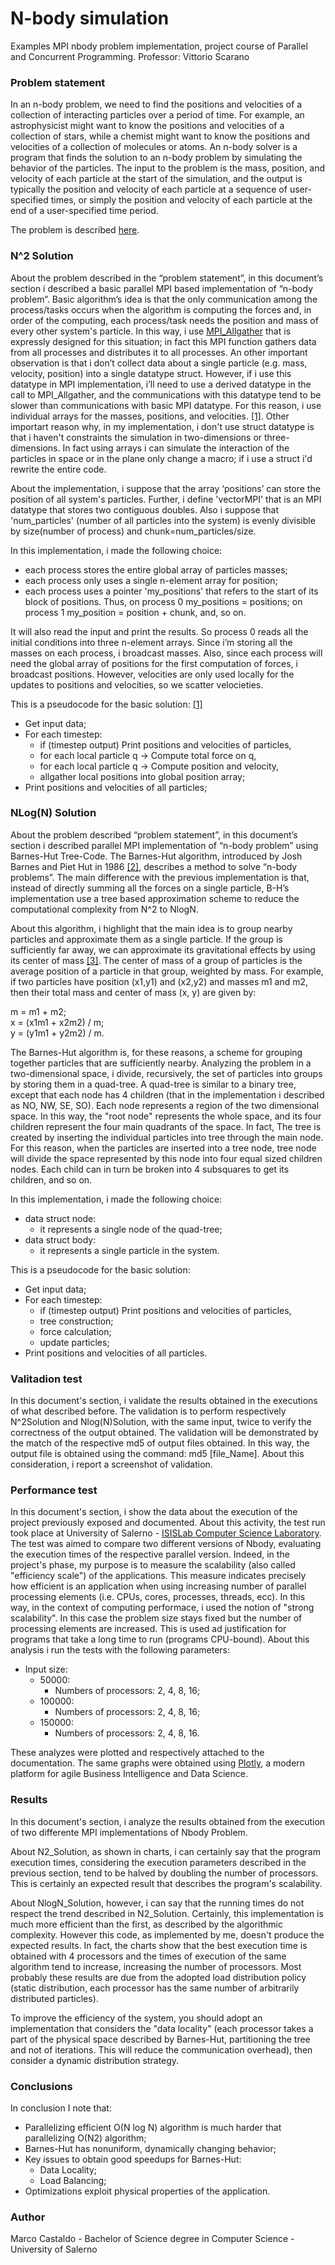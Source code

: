 # N-body simulation 
Examples MPI nbody problem implementation, project course of Parallel and Concurrent Programming.
Professor: Vittorio Scarano

### Problem statement
In an n-body problem, we need to find the positions and velocities of a collection of interacting particles over a period of time. For example, an astrophysicist might want to know the positions and velocities of a collection of stars, while a chemist might want to know the positions and velocities of a collection of molecules or atoms.
An n-body solver is a program that finds the solution to an n-body problem by simulating the behavior of the particles. The input to the problem is the mass, position, and velocity of each particle at the start of the simulation, and the output is typically the position and velocity of each particle at a sequence of user-specified times, or simply the position and velocity of each particle at the end of a user-specified time period.

The problem is described [here](https://en.wikipedia.org/wiki/N-body_simulation).

### N^2 Solution
About the problem described in the “problem statement”, in this document’s section i described a basic parallel MPI based implementation of “n-body problem”.
Basic algorithm’s idea is that the only communication among the process/tasks occurs when the algorithm is computing the forces and, in order of the computing, each process/task needs the position and mass of every other system's particle. 
In this way, i use [MPI_Allgather](http://www.mpich.org/static/docs/v3.2/www3/MPI_Allgather.html) that is expressly designed for this situation; in fact this MPI function gathers data from all processes and distributes it to all processes.
An other important observation is that i don’t collect data about a single particle (e.g. mass, velocity, position) into a single datatype struct. However, if i use this datatype in MPI implementation, i’ll need to use a derived datatype in the call to MPI_Allgather, and the communications with this datatype tend to be slower than communications with basic MPI datatype. For this reason, i use individual arrays for the masses, positions, and velocities. [[1]](https://books.google.it/books?id=SEmfraJjvfwC&printsec=frontcover&hl=it&source=gbs_ge_summary_r&cad=0#v=onepage&q&f=false). Other importart reason why, in my implementation, i don't use struct datatype is that i haven't constraints the simulation in two-dimensions or three-dimensions. In fact using arrays i can simulate the interaction of the particles in space or in the plane only change a macro; if i use a struct i'd rewrite the entire code. 

About the implementation, i suppose that the array ‘positions’ can store the position of all system's particles. Further, i define 'vectorMPI' that is an MPI datatype that stores two contiguous doubles. Also i suppose that 'num_particles' (number of all particles into the system) is evenly divisible by size(number of process) and chunk=num_particles/size.

In this implementation, i made the following choice:
  - each process stores the entire global array of particles masses;
  - each process only uses a single n-element array for position;
  - each process uses a pointer 'my_positions' that refers to the start of its block of positions. Thus, on process 0   my_positions = positions; on process 1 my_position = position + chunk, and, so on.

It will also read the input and print the results.
So process 0 reads all the initial conditions into three n-element arrays. Since i’m storing all the masses on each process, i broadcast masses. Also, since each process will need the global array of positions for the first computation of forces, i broadcast positions. However, velocities are only used locally for the updates to positions and velocities, so we scatter velocieties.

This is a pseudocode for the basic solution:
[[1]](https://books.google.it/books?id=SEmfraJjvfwC&printsec=frontcover&hl=it&source=gbs_ge_summary_r&cad=0#v=onepage&q&f=false)
  - Get input data;
  - For each timestep:
    - if (timestep output) Print positions and velocities of particles,
    - for each local particle q -> Compute total force on q,
    - for each local particle q -> Compute position and velocity,
    - allgather local positions into global position array;
  - Print positions and velocities of all particles;  

### NLog(N) Solution 
About the problem described “problem statement”, in this document’s section i described  parallel MPI implementation of “n-body problem” using Barnes-Hut Tree-Code.
The Barnes-Hut algorithm, introduced by Josh Barnes and Piet Hut in 1986 [[2]](https://en.wikipedia.org/wiki/Barnes–Hut_simulation), describes a method to solve  “n-body problems”. The main difference with the previous implementation is that, instead of directly summing all the forces on a single particle, B-H’s implementation use a tree based approximation scheme to reduce the computational complexity from N^2 to NlogN.

About this algorithm, i highlight that the main idea is to group nearby particles and approximate them as a single particle. If the group is sufficiently far away, we can approximate its gravitational effects by using its center of mass [[3]](http://www.cs.princeton.edu/courses/archive/fall03/cs126/assignments/barnes-hut.html). The center of mass of a group of particles is the average position of a particle in that group, weighted by mass. For example, if two particles have position (x1,y1) and (x2,y2) and masses m1 and m2, then their total mass and center of mass (x, y) are given by: 

  m = m1 + m2;      
    x = (x1m1 + x2m2) / m;      
      y = (y1m1 + y2m2) / m.


The Barnes-Hut algorithm is, for these reasons, a scheme for grouping together particles that are sufficiently nearby. Analyzing the problem in a two-dimensional space, i divide, recursively, the set of particles into groups by storing them in a quad-tree. A quad-tree is similar to a binary tree, except that each node has 4 children (that in the implementation i described as NO, NW, SE, SO). Each node represents a region of the two dimensional space. 
In this way, the "root node" represents the whole space, and its four children represent the four main quadrants of the space. In fact, The tree is created by inserting the individual particles into tree through the main node. For this reason, when the particles are inserted into a tree node, tree node will divide the space represented by this node into four equal sized children nodes. Each child can in turn be broken into 4 subsquares to get its children, and so on. 

In this implementation, i made the following choice:
  - data struct node:
    - it represents a single node of the quad-tree;
  - data struct body:
    - it represents a single particle in the system.

This is a pseudocode for the basic solution: 
* Get input data;
* For each timestep:
    * if (timestep output) Print positions and velocities of particles,
    * tree construction;
    * force calculation;
    * update particles;
* Print positions and velocities of all particles.

### Valitadion test
In this document's section, i validate the results obtained in the executions of what described before.
The validation is to perform respectively N^2Solution and Nlog(N)Solution, with the same input, twice to verify the correctness of the output obtained.
The validation will be demonstrated by the match of the respective md5 of output files obtained.
In this way, the output file is obtained using the command: 
md5 [file_Name].
About this consideration, i report a screenshot of validation.

### Performance test
In this document's section, i show the data about the execution of the project previously exposed and documented. About this activity, the test run took place at University of Salerno - [ISISLab Computer Science Laboratory](http://www.isislab.it/our-lab/).
The test was aimed to compare two different versions of Nbody, evaluating the execution times of the respective parallel version.
Indeed, in the project's phase, my purpose is to measure the scalability (also called "efficiency scale") of the applications. This measure indicates precisely how efficient is an application when using increasing number of parallel processing elements (i.e. CPUs, cores, processes, threads, ecc).
In this way, in the context of computing performace, i used the notion of "strong scalability". In this case the problem size stays fixed but the number of processing elements are increased. This is used ad justification for programs that take a long time to run (programs CPU-bound).
About this analysis i run the tests with the following parameters:

* Input size:
    * 50000:
      * Numbers of processors: 2, 4, 8, 16;
    * 100000:
      * Numbers of processors: 2, 4, 8, 16;
    * 150000:
      * Numbers of processors: 2, 4, 8, 16.

These analyzes were plotted and respectively attached to the documentation. The same graphs were obtained using [Plotly](https://plot.ly), a modern platform for agile Business Intelligence and Data Science.
 
### Results
In this document's section, i analyze the results obtained from the execution of two differente MPI implementations of Nbody Problem.

About N2_Solution, as shown in charts, i can certainly say that the program execution times, considering the execution parameters described in the previous section, tend to be halved by doubling the number of processors. This is certainly an expected result that describes the program's scalability.

About NlogN_Solution, however, i can say that the running times do not respect the trend described in N2_Solution. Certainly, this implementation is much more efficient than the first, as described by the algorithmic complexity.
However this code, as implemented by me, doesn't produce the expected results. In fact, the charts show that the best execution time is obtained with 4 processors and the times of execution of the same algorithm tend to increase, increasing the number of processors.
Most probably these results are due from the adopted load distribution policy (static distribution, each processor has the same number of arbitrarily distributed particles).

To improve the efficiency of the system, you should adopt an implementation that considers the "data locality" (each processor takes a part of the physical space described by Barnes-Hut, partitioning the tree and not of iterations. This will reduce the communication overhead), then consider a dynamic distribution strategy.

### Conclusions
In conclusion I note that:

* Parallelizing efficient O(N log N) algorithm is much harder that parallelizing O(N2) algorithm;
* Barnes-Hut has nonuniform, dynamically changing behavior;
* Key issues to obtain good speedups for Barnes-Hut:
  * Data Locality;
  * Load Balancing;
* Optimizations exploit physical properties of the application.

### Author
Marco Castaldo - 	Bachelor of Science degree in Computer Science - University of Salerno
